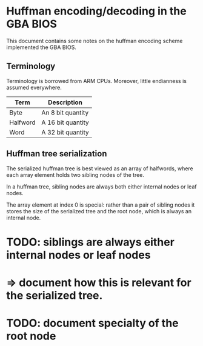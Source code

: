 <!--
SPDX-FileCopyrightText: 2024 Thomas Mathys
SPDX-License-Identifier: MIT
-->

# Huffman encoding/decoding in the GBA BIOS

This document contains some notes on the huffman encoding scheme
implemented the GBA BIOS.

## Terminology

Terminology is borrowed from ARM CPUs.
Moreover, little endianness is assumed everywhere.

|Term    |Description      |
|--------|-----------------|
|Byte    |An 8 bit quantity|
|Halfword|A 16 bit quantity|
|Word    |A 32 bit quantity|

## Huffman tree serialization

The serialized huffman tree is best viewed as an array of halfwords,
where each array element holds two sibling nodes of the tree.

In a huffman tree, sibling nodes are always both either internal
nodes or leaf nodes.

The array element at index 0 is special: rather than a pair of
sibling nodes it stores the size of the serialized tree and
the root node, which is always an internal node.

# TODO: siblings are always either internal nodes or leaf nodes
#       => document how this is relevant for the serialized tree.
# TODO: document specialty of the root node
